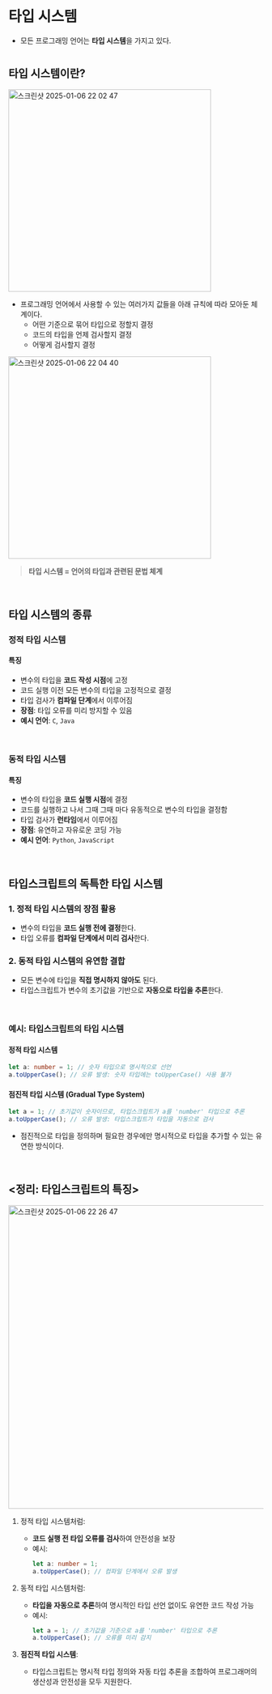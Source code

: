 # 타입 시스템
- 모든 프로그래밍 언어는 **타입 시스템**을 가지고 있다.

# 

## 타입 시스템이란?

<img width="400" alt="스크린샷 2025-01-06 22 02 47" src="https://github.com/user-attachments/assets/c31d122a-3f56-4842-810a-12ba4ce550c5" />

- 프로그래밍 언어에서 사용할 수 있는 여러가지 값들을 아래 규칙에 따라 모아둔 체계이다.
  - 어떤 기준으로 묶어 타입으로 정할지 결정
  - 코드의 타입을 언제 검사할지 결정
  - 어떻게 검사할지 결정


<img width="400" alt="스크린샷 2025-01-06 22 04 40" src="https://github.com/user-attachments/assets/9837c991-5d22-499e-8d96-b0b64e9793b4" />

> **타입 시스템 = 언어의 타입과 관련된 문법 체계**

<br />

## 타입 시스템의 종류

### 정적 타입 시스템

#### 특징
- 변수의 타입을 **코드 작성 시점**에 고정
- 코드 실행 이전 모든 변수의 타입을 고정적으로 결정
- 타입 검사가 **컴파일 단계**에서 이루어짐
- **장점**: 타입 오류를 미리 방지할 수 있음  
- **예시 언어**: `C`, `Java`

<br />

### 동적 타입 시스템

#### 특징
- 변수의 타입을 **코드 실행 시점**에 결정
- 코드를 실행하고 나서 그때 그때 마다 유동적으로 변수의 타입을 결정함
- 타입 검사가 **런타임**에서 이루어짐
- **장점**: 유연하고 자유로운 코딩 가능  
- **예시 언어**: `Python`, `JavaScript`

<br />

## 타입스크립트의 독특한 타입 시스템

### 1. 정적 타입 시스템의 장점 활용
- 변수의 타입을 **코드 실행 전에 결정**한다.
- 타입 오류를 **컴파일 단계에서 미리 검사**한다.

### 2. 동적 타입 시스템의 유연함 결합
- 모든 변수에 타입을 **직접 명시하지 않아도** 된다.
- 타입스크립트가 변수의 초기값을 기반으로 **자동으로 타입을 추론**한다.

<br />

### 예시: 타입스크립트의 타입 시스템

#### 정적 타입 시스템
```typescript
let a: number = 1; // 숫자 타입으로 명시적으로 선언
a.toUpperCase(); // 오류 발생: 숫자 타입에는 toUpperCase() 사용 불가
```

#### 점진적 타입 시스템 (Gradual Type System)
```typescript
let a = 1; // 초기값이 숫자이므로, 타입스크립트가 a를 'number' 타입으로 추론
a.toUpperCase(); // 오류 발생: 타입스크립트가 타입을 자동으로 검사
```

- 점진적으로 타입을 정의하며 필요한 경우에만 명시적으로 타입을 추가할 수 있는 유연한 방식이다.

<br />

## <정리: 타입스크립트의 특징>

<img width="600" alt="스크린샷 2025-01-06 22 26 47" src="https://github.com/user-attachments/assets/f305fafa-856d-4909-9b79-f0fc2b4e9469" />

1. 정적 타입 시스템처럼:
   - **코드 실행 전 타입 오류를 검사**하여 안전성을 보장
   - 예시:
     ```typescript
     let a: number = 1;
     a.toUpperCase(); // 컴파일 단계에서 오류 발생
     ```

2. 동적 타입 시스템처럼:
   - **타입을 자동으로 추론**하여 명시적인 타입 선언 없이도 유연한 코드 작성 가능
   - 예시:
     ```typescript
     let a = 1; // 초기값을 기준으로 a를 'number' 타입으로 추론
     a.toUpperCase(); // 오류를 미리 감지
     ```

3. **점진적 타입 시스템**:
   - 타입스크립트는 명시적 타입 정의와 자동 타입 추론을 조합하여 프로그래머의 생산성과 안전성을 모두 지원한다.
